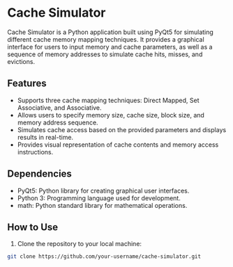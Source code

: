 # Cache Simulator

Cache Simulator is a Python application built using PyQt5 for simulating different cache memory mapping techniques. It provides a graphical interface for users to input memory and cache parameters, as well as a sequence of memory addresses to simulate cache hits, misses, and evictions.

## Features

- Supports three cache mapping techniques: Direct Mapped, Set Associative, and Associative.
- Allows users to specify memory size, cache size, block size, and memory address sequence.
- Simulates cache access based on the provided parameters and displays results in real-time.
- Provides visual representation of cache contents and memory access instructions.

## Dependencies

- PyQt5: Python library for creating graphical user interfaces.
- Python 3: Programming language used for development.
- math: Python standard library for mathematical operations.

## How to Use

1. Clone the repository to your local machine:

```bash
git clone https://github.com/your-username/cache-simulator.git
